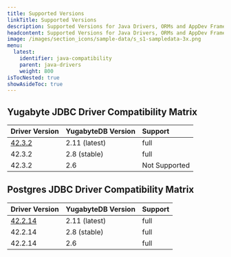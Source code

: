 ```yaml
---
title: Supported Versions
linkTitle: Supported Versions
description: Supported Versions for Java Drivers, ORMs and AppDev Frameworks
headcontent: Supported Versions for Java Drivers, ORMs and AppDev Frameworks
image: /images/section_icons/sample-data/s_s1-sampledata-3x.png
menu:
  latest:
    identifier: java-compatibility
    parent: java-drivers
    weight: 800
isTocNested: true
showAsideToc: true
---
```


## Yugabyte JDBC Driver Compatibility Matrix

| Driver Version | YugabyteDB Version | Support |
| :------------- | :----------------- | :------ |
| [42.3.2](https://mvnrepository.com/artifact/com.yugabyte/jdbc-yugabytedb/42.3.2) | 2.11 (latest) | full
| 42.3.2 |  2.8 (stable) | full
| 42.3.2 | 2.6 | Not Supported

## Postgres JDBC Driver Compatibility Matrix

| Driver Version | YugabyteDB Version | Support |
| :------------- | :----------------- | :------ |
| [42.2.14](https://mvnrepository.com/artifact/org.postgresql/postgresql/42.2.14) | 2.11 (latest) | full
| 42.2.14 |  2.8 (stable) | full
| 42.2.14 | 2.6 | full